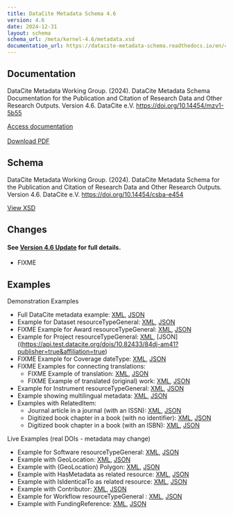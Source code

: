 ```yaml
---
title: DataCite Metadata Schema 4.6
version: 4.6
date: 2024-12-31
layout: schema
schema_url: /meta/kernel-4.6/metadata.xsd
documentation_url: https://datacite-metadata-schema.readthedocs.io/en/4.6/
---
```


## Documentation
DataCite Metadata Working Group. (2024). DataCite Metadata Schema Documentation for the Publication and Citation of Research Data and Other Research Outputs. Version 4.6. DataCite e.V. https://doi.org/10.14454/mzv1-5b55

<div class="text-center"><a href="https://datacite-metadata-schema.readthedocs.io/en/4.6/" class="btn">Access documentation</a></div>
<br>
<div class="text-center"><a href="https://datacite-metadata-schema.readthedocs.io/_/downloads/en/4.6/pdf/" class="btn">Download PDF</a></div>

## Schema
DataCite Metadata Working Group. (2024). DataCite Metadata Schema for the Publication and Citation of Research Data and Other Research Outputs. Version 4.6. DataCite e.V. https://doi.org/10.14454/csba-e454

<div class="text-center"><a href="metadata.xsd" class="btn">View XSD</a></div>

## Changes

#### See [Version 4.6 Update](https://datacite-metadata-schema.readthedocs.io/en/4.6/introduction/version-update) for full details.


* FIXME


## Examples

Demonstration Examples

* Full DataCite metadata example: [XML](example/datacite-example-full-v4.xml), [JSON](https://api.test.datacite.org/dois/10.82433/B09Z-4K37?publisher=true&affiliation=true)
* Example for Dataset resourceTypeGeneral: [XML](example/datacite-example-dataset-v4.xml), [JSON](https://api.test.datacite.org/dois/10.82433/9184-DY35?publisher=true&affiliation=true)
* FIXME Example for Award resourceTypeGeneral: [XML](example/datacite-example-award-v4.xml), [JSON]()
* Example for Project resourceTypeGeneral: [XML](example/datacite-example-project-v4.xml), [JSON]((https://api.test.datacite.org/dois/10.82433/84dj-am41?publisher=true&affiliation=true)
* FIXME Example for Coverage dateType: [XML](example/datacite-example-coverage-v4.xml), [JSON]()
* FIXME Examples for connecting translations:
  * FIXME Example of translation: [XML](example/datacite-example-translation1-v4.xml), [JSON]()
  * FIXME Example of translated (original) work: [XML](example/datacite-example-translation2-v4.xml), [JSON]()
* Example for Instrument resourceTypeGeneral: [XML](example/datacite-example-instrument-v4.xml), [JSON](https://api.test.datacite.org/dois/10.82433/08qf-ee96?publisher=true&affiliation=true)
* Example showing multilingual metadata: [XML](example/datacite-example-multilingual-v4.xml), [JSON](https://api.test.datacite.org/dois/10.82433/byt7-2g42?publisher=true&affiliation=true)
* Examples with RelatedItem:
  * Journal article in a journal (with an ISSN): [XML](example/datacite-example-relateditem1-v4.xml), [JSON](https://api.test.datacite.org/dois/10.82433/q54d-pf76?publisher=true&affiliation=true)
  * Digitized book chapter in a book (with no identifier): [XML](example/datacite-example-relateditem2-v4.xml), [JSON](https://api.test.datacite.org/dois/10.82433/eck0-f231?publisher=true&affiliation=true)
  * Digitized book chapter in a book (with an ISBN): [XML](example/datacite-example-relateditem3-v4.xml), [JSON](https://api.test.datacite.org/dois/10.82433/4fdh-rh04?publisher=true&affiliation=true)

Live Examples (real DOIs - metadata may change)

* Example for Software resourceTypeGeneral: [XML](https://api.datacite.org/dois/application/vnd.datacite.datacite+xml/10.5281/zenodo.7635478), [JSON](https://api.datacite.org/dois/10.5281/zenodo.7635478?publisher=true&affiliation=true)
* Example with GeoLocation: [XML](https://api.datacite.org/dois/application/vnd.datacite.datacite+xml/10.1594/PANGAEA.770250), [JSON](https://api.datacite.org/dois/10.1594/PANGAEA.770250?publisher=true&affiliation=true)
* Example with (GeoLocation) Polygon: [XML](https://api.datacite.org/dois/application/vnd.datacite.datacite+xml/10.15129/3da7087a-91a3-40be-9a83-7e412156db59), [JSON](https://api.datacite.org/dois/10.15129/3da7087a-91a3-40be-9a83-7e412156db59?publisher=true&affiliation=true)
* Example with HasMetadata as related resource: [XML](https://api.datacite.org/dois/application/vnd.datacite.datacite+xml/10.26164/leopoldina_10_00390), [JSON](https://api.datacite.org/dois/10.26164/leopoldina_10_00390?publisher=true&affiliation=true)
* Example with IsIdenticalTo as related resource: [XML](https://api.datacite.org/dois/application/vnd.datacite.datacite+xml/10.5282/oph.2), [JSON](https://api.datacite.org/dois/10.5282/oph.2?publisher=true&affiliation=true)
* Example with Contributor: [XML](https://api.datacite.org/dois/application/vnd.datacite.datacite+xml/10.4228/zalf.sy6a-xt12), [JSON](https://api.datacite.org/dois/10.4228/zalf.sy6a-xt12?publisher=true&affiliation=true)
* Example for Workflow resourceTypeGeneral : [XML](https://api.datacite.org/dois/application/vnd.datacite.datacite+xml/10.48546/WORKFLOWHUB.WORKFLOW.412.1), [JSON](https://api.datacite.org/dois/10.48546/WORKFLOWHUB.WORKFLOW.412.1?publisher=true&affiliation=true)
* Example with FundingReference: [XML](https://api.datacite.org/dois/application/vnd.datacite.datacite+xml/10.5281/zenodo.47394), [JSON](https://api.datacite.org/dois/10.5281/zenodo.47394?publisher=true&affiliation=true)

